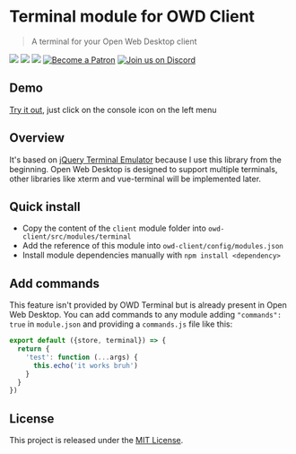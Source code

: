 # Terminal module for OWD Client
> A terminal for your Open Web Desktop client

<p>
    <a href="https://github.com/owdproject/owd-client/blob/master/LICENSE"><img src="https://img.shields.io/badge/license-MIT-green.svg" /></a>
    <a href="https://github.com/owdproject/owd-client"><img src="https://img.shields.io/badge/owd-client-3A9CB6" /></a>
    <a href="https://github.com/topics/owd-modules"><img src="https://img.shields.io/badge/owd-modules-888" /></a>
    <a href="https://hacklover.net/patreon"><img src="https://img.shields.io/badge/become-a%20patron-orange" alt="Become a Patron" /></a>
    <a href="https://hacklover.net/discord"><img src="https://img.shields.io/badge/chat-on%20discord-7289da.svg" alt="Join us on Discord" /></a>
</p>

## Demo
[Try it out](https://hacklover.net), just click on the console icon on the left menu

## Overview
It's based on [jQuery Terminal Emulator](https://github.com/jcubic/jquery.terminal) because I use this library from the beginning.
Open Web Desktop is designed to support multiple terminals, other libraries like xterm and vue-terminal will be implemented later.

## Quick install
- Copy the content of the `client` module folder into `owd-client/src/modules/terminal`
- Add the reference of this module into `owd-client/config/modules.json`
- Install module dependencies manually with `npm install <dependency>`

## Add commands
This feature isn't provided by OWD Terminal but is already present in Open Web Desktop.
You can add commands to any module adding `"commands": true` in `module.json` and providing a `commands.js` file like this:

```js
export default ({store, terminal}) => {
  return {
    'test': function (...args) {  
      this.echo('it works bruh')
    }
  }
})
```

## License
This project is released under the [MIT License](LICENSE).